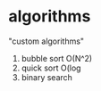 # algorithms
"custom algorithms"
1) bubble sort O(N^2) 
2) quick sort O(log           
3) binary search       
                 
            
   
     
     
  
     
    
     
    
       
      
  
 
